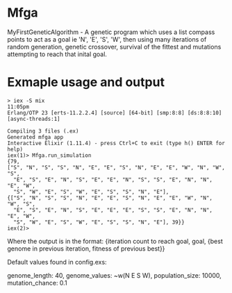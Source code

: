 # Mfga
MyFirstGeneticAlgorithm - A genetic program which uses a list compass points to act as a goal ie 'N', 'E', 'S', 'W', then using many iterations of random generation, genetic crossover, survival of the fittest and mutations attempting to reach that inital goal.

# Exmaple usage and output
    > iex -S mix                                                                                          11:05pm
    Erlang/OTP 23 [erts-11.2.2.4] [source] [64-bit] [smp:8:8] [ds:8:8:10] [async-threads:1]

    Compiling 3 files (.ex)
    Generated mfga app
    Interactive Elixir (1.11.4) - press Ctrl+C to exit (type h() ENTER for help)
    iex(1)> Mfga.run_simulation
    {79,
    ["S", "N", "S", "S", "N", "E", "E", "S", "N", "E", "E", "W", "N", "W", "S",
      "E", "S", "E", "N", "S", "E", "E", "N", "S", "S", "E", "N", "N", "E", "W",
      "S", "W", "E", "S", "W", "E", "S", "S", "N", "E"],
    {["S", "N", "S", "S", "N", "E", "E", "S", "N", "E", "E", "W", "N", "W", "S",
      "E", "S", "E", "N", "S", "E", "E", "E", "S", "S", "E", "N", "N", "E", "W",
      "S", "W", "E", "S", "W", "E", "S", "S", "N", "E"], 39}}
    iex(2)> 

Where the output is in the format: {iteration count to reach goal, goal, {best genome in previous iteration, fitness of previous best}}

Default values found in config.exs:

genome_length: 40,
genome_values: ~w(N E S W),
population_size: 10000,
mutation_chance: 0.1



